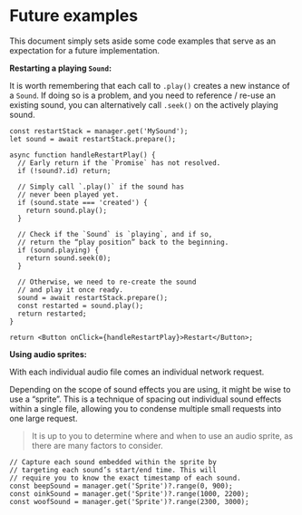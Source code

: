 # Future examples

This document simply sets aside some code examples that serve as an expectation for a future implementation.

**Restarting a playing `Sound`:**

It is worth remembering that each call to `.play()` creates a new instance of a `Sound`. If doing so is a problem, and you need to reference / re-use an existing sound, you can alternatively call `.seek()` on the actively playing sound.

```tsx
const restartStack = manager.get('MySound');
let sound = await restartStack.prepare();

async function handleRestartPlay() {
  // Early return if the `Promise` has not resolved.
  if (!sound?.id) return;

  // Simply call `.play()` if the sound has
  // never been played yet.
  if (sound.state === 'created') {
    return sound.play();
  }

  // Check if the `Sound` is `playing`, and if so,
  // return the “play position” back to the beginning.
  if (sound.playing) {
    return sound.seek(0);
  }

  // Otherwise, we need to re-create the sound
  // and play it once ready.
  sound = await restartStack.prepare();
  const restarted = sound.play();
  return restarted;
}

return <Button onClick={handleRestartPlay}>Restart</Button>;
```

**Using audio sprites:**

With each individual audio file comes an individual network request.

Depending on the scope of sound effects you are using, it might be wise to use a “sprite”. This is a technique of spacing out individual sound effects within a single file, allowing you to condense multiple small requests into one large request.

> It is up to you to determine where and when to use an audio sprite, as there are many factors to consider.

```tsx
// Capture each sound embedded within the sprite by
// targeting each sound’s start/end time. This will
// require you to know the exact timestamp of each sound.
const beepSound = manager.get('Sprite')?.range(0, 900);
const oinkSound = manager.get('Sprite')?.range(1000, 2200);
const woofSound = manager.get('Sprite')?.range(2300, 3000);
```
